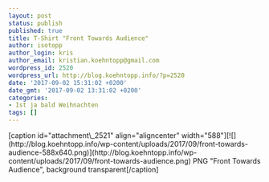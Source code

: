 ```yaml
---
layout: post
status: publish
published: true
title: T-Shirt "Front Towards Audience"
author: isotopp
author_login: kris
author_email: kristian.koehntopp@gmail.com
wordpress_id: 2520
wordpress_url: http://blog.koehntopp.info/?p=2520
date: '2017-09-02 15:31:02 +0200'
date_gmt: '2017-09-02 13:31:02 +0200'
categories:
- Ist ja bald Weihnachten
tags: []
---
```

<p>[caption id="attachment\_2521" align="aligncenter" width="588"][![](http://blog.koehntopp.info/wp-content/uploads/2017/09/front-towards-audience-588x640.png)](http://blog.koehntopp.info/wp-content/uploads/2017/09/front-towards-audience.png) PNG "Front Towards Audience", background transparent[/caption]</p>
